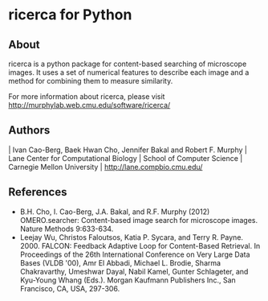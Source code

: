 ricerca for Python
==================

About
-----
ricerca is a python package for content-based searching of microscope images.  It uses a set of numerical features to describe each image and a method for combining them to measure similarity.

For more information about ricerca, please visit http://murphylab.web.cmu.edu/software/ricerca/



Authors
-------
| Ivan Cao-Berg, Baek Hwan Cho, Jennifer Bakal and Robert F. Murphy
| Lane Center for Computational Biology
| School of Computer Science
| Carnegie Mellon University
| http://lane.compbio.cmu.edu/

References
----------
* B.H. Cho, I. Cao-Berg, J.A. Bakal, and R.F. Murphy (2012) OMERO.searcher: Content-based image search for microscope images. Nature Methods 9:633-634.
* Leejay Wu, Christos Faloutsos, Katia P. Sycara, and Terry R. Payne. 2000. FALCON: Feedback Adaptive Loop for Content-Based Retrieval. In Proceedings of the 26th International Conference on Very Large Data Bases (VLDB '00), Amr El Abbadi, Michael L. Brodie, Sharma Chakravarthy, Umeshwar Dayal, Nabil Kamel, Gunter Schlageter, and Kyu-Young Whang (Eds.). Morgan Kaufmann Publishers Inc., San Francisco, CA, USA, 297-306.
